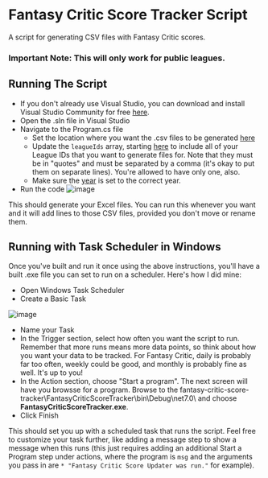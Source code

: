 # Fantasy Critic Score Tracker Script
A script for generating CSV files with Fantasy Critic scores. 

### Important Note: This will only work for public leagues.

## Running The Script

- If you don't already use Visual Studio, you can download and install Visual Studio Community for free [here](https://visualstudio.microsoft.com/vs/community/).
- Open the .sln file in Visual Studio
- Navigate to the Program.cs file
    - Set the location where you want the .csv files to be generated [here](/FantasyCriticScoreTracker/Program.cs#L11)
    - Update the `leagueIds` array, starting [here](/FantasyCriticScoreTracker/Program.cs#L13-L17) to include all of your League IDs that you want to generate files for. Note that they must be in "quotes" and must be separated by a comma (it's okay to put them on separate lines). You're allowed to have only one, also.
    - Make sure the [year](/FantasyCriticScoreTracker/Program.cs#L20) is set to the correct year.
- Run the code ![image](https://github.com/rarDevelopment/fantasy-critic-score-tracker/assets/4060573/2a9dfbac-bc0c-4af1-8caa-8cb66feeecf2)

This should generate your Excel files. You can run this whenever you want and it will add lines to those CSV files, provided you don't move or rename them.

## Running with Task Scheduler in Windows

Once you've built and run it once using the above instructions, you'll have a built .exe file you can set to run on a scheduler. Here's how I did mine:

- Open Windows Task Scheduler
- Create a Basic Task

![image](https://github.com/rarDevelopment/fantasy-critic-score-tracker/assets/4060573/235b7325-48f0-4aca-8806-8f01158fbe33)
- Name your Task
- In the Trigger section, select how often you want the script to run. Remember that more runs means more data points, so think about how you want your data to be tracked. For Fantasy Critic, daily is probably far too often, weekly could be good, and monthly is probably fine as well. It's up to you!
- In the Action section, choose "Start a program". The next screen will have you browsse for a program. Browse to the fantasy-critic-score-tracker\FantasyCriticScoreTracker\bin\Debug\net7.0\ and choose **FantasyCriticScoreTracker.exe**.
- Click Finish

This should set you up with a scheduled task that runs the script. Feel free to customize your task further, like adding a message step to show a message when this runs (this just requires adding an additional Start a Program step under actions, where the program is `msg` and the arguments you pass in are `* "Fantasy Critic Score Updater was run."` for example).


